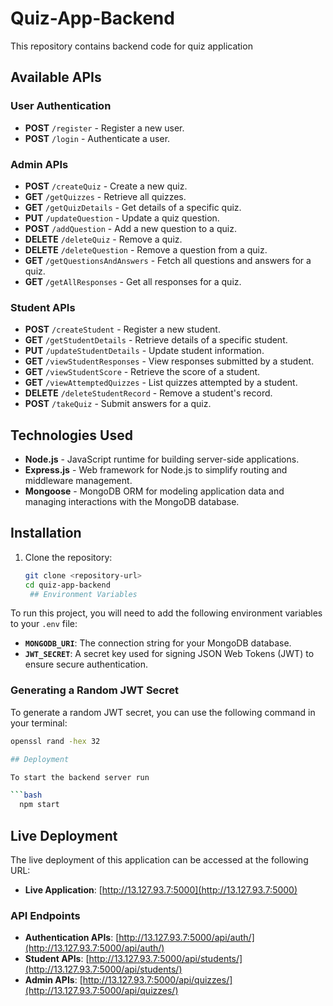 
# Quiz-App-Backend

This repository contains backend code for quiz application


## Available APIs

### User Authentication
- **POST** `/register` - Register a new user.
- **POST** `/login` - Authenticate a user.

### Admin APIs
- **POST** `/createQuiz` - Create a new quiz.
- **GET** `/getQuizzes` - Retrieve all quizzes.
- **GET** `/getQuizDetails` - Get details of a specific quiz.
- **PUT** `/updateQuestion` - Update a quiz question.
- **POST** `/addQuestion` - Add a new question to a quiz.
- **DELETE** `/deleteQuiz` - Remove a quiz.
- **DELETE** `/deleteQuestion` - Remove a question from a quiz.
- **GET** `/getQuestionsAndAnswers` - Fetch all questions and answers for a quiz.
- **GET** `/getAllResponses` - Get all responses for a quiz.

### Student APIs
- **POST** `/createStudent` - Register a new student.
- **GET** `/getStudentDetails` - Retrieve details of a specific student.
- **PUT** `/updateStudentDetails` - Update student information.
- **GET** `/viewStudentResponses` - View responses submitted by a student.
- **GET** `/viewStudentScore` - Retrieve the score of a student.
- **GET** `/viewAttemptedQuizzes` - List quizzes attempted by a student.
- **DELETE** `/deleteStudentRecord` - Remove a student's record.
- **POST** `/takeQuiz` - Submit answers for a quiz.

## Technologies Used
- **Node.js** - JavaScript runtime for building server-side applications.
- **Express.js** - Web framework for Node.js to simplify routing and middleware management.
- **Mongoose** - MongoDB ORM for modeling application data and managing interactions with the MongoDB database.




## Installation

1. Clone the repository:
   ```bash
   git clone <repository-url>
   cd quiz-app-backend
    ## Environment Variables

To run this project, you will need to add the following environment variables to your `.env` file:

- **`MONGODB_URI`**: The connection string for your MongoDB database.
- **`JWT_SECRET`**: A secret key used for signing JSON Web Tokens (JWT) to ensure secure authentication. 

### Generating a Random JWT Secret

To generate a random JWT secret, you can use the following command in your terminal:

```bash
openssl rand -hex 32

## Deployment

To start the backend server run

```bash
  npm start
```



## Live Deployment

The live deployment of this application can be accessed at the following URL:

- **Live Application**: [http://13.127.93.7:5000](http://13.127.93.7:5000)

### API Endpoints

- **Authentication APIs**: [http://13.127.93.7:5000/api/auth/](http://13.127.93.7:5000/api/auth/)
- **Student APIs**: [http://13.127.93.7:5000/api/students/](http://13.127.93.7:5000/api/students/)
- **Admin APIs**: [http://13.127.93.7:5000/api/quizzes/](http://13.127.93.7:5000/api/quizzes/)



